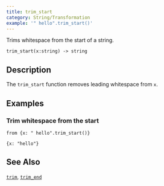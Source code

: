 ```yaml
---
title: trim_start
category: String/Transformation
example: '" hello".trim_start()'
---
```

Trims whitespace from the start of a string.

```tql
trim_start(x:string) -> string
```

## Description

The `trim_start` function removes leading whitespace from `x`.

## Examples

### Trim whitespace from the start

```tql
from {x: " hello".trim_start()}
```

```tql
{x: "hello"}
```

## See Also

[`trim`](/reference/functions/trim),
[`trim_end`](/reference/functions/trim_end)
